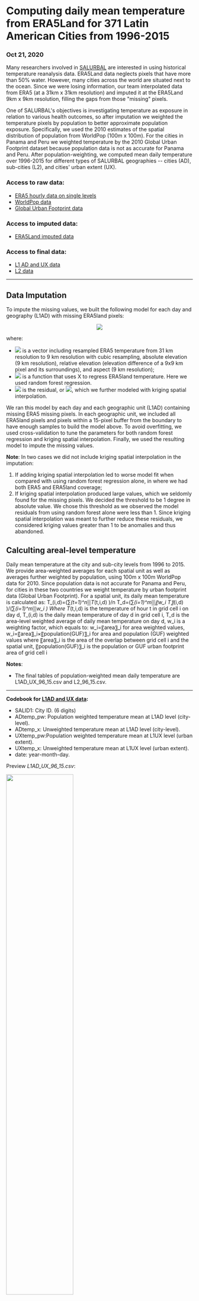 
# Computing daily mean temperature from ERA5Land for 371 Latin American Cities from 1996-2015
### Oct 21, 2020

Many researchers involved in [SALURBAL](https://drexel.edu/lac/salurbal/overview/) are interested in using historical temperature reanalysis data. ERA5Land data neglects pixels that have more than 50% water. However, many cities across the world are situated next to the ocean. Since we were losing information, our team interpolated data from ERA5 (at a 31km x 31km resolution) and imputed it at the ERA5Land 9km x 9km resolution, filling the gaps from those "missing" pixels.

One of SALURBAL's objectives is investigating temperature as exposure in relation to various health outcomes, so after imputation we weighted the temperature pixels by population to better approximate population exposure. Specifically, we used the 2010 estimates of the spatial distribution of population from WorldPop (100m x 100m). For the cities in Panama and Peru we weighted temperature by the 2010 Global Urban Footprint dataset because population data is not as accurate for Panama and Peru. After population-weighting, we computed mean daily temperature over 1996-2015 for different types of SALURBAL geographies -- cities (AD), sub-cities (L2), and cities' urban extent (UX). 

### Access to raw data:
- [ERA5 hourly data on single levels](https://cds.climate.copernicus.eu/cdsapp#!/dataset/reanalysis-era5-single-levels?tab=overview)
- [WorldPop data](https://www.worldpop.org/project/categories?id=3)
- [Global Urban Footprint data](https://drive.google.com/drive/folders/1_NM6c_SDAqb0LAOXt8LpbTT7eIL3HgAY)

### Access to imputed data:
- [ERA5Land imputed data](https://drive.google.com/drive/folders/1Eps9MGcVt_7Yn32Yboub3FVZZnQVrD14?usp=sharing)

### Access to final data:
- [L1 AD and UX data](https://drive.google.com/file/d/1Is1w0Oq5boAW6SlGlMWNP3C1IeiRey8R/view?usp=sharing)
- [L2 data](https://drive.google.com/file/d/1oa72qk_2zzbePTr9kCKzKs4DxhZl7I5Z/view?usp=sharing)

---

## Data Imputation


To impute the missing values, we built the following model for each day and geography (L1AD) with missing ERA5land pixels: 
<p align="center">
<img src="https://render.githubusercontent.com/render/math?math=ERA5land=f(X)%2B\epsilon">
</p>

where:
- <img src="https://render.githubusercontent.com/render/math?math=$X$"> is a vector including resampled ERA5 temperature from 31 km resolution to 9 km resolution with cubic resampling, absolute elevation (9 km resolution), relative elevation (elevation difference of a 9x9 km pixel and its surroundings), and aspect (9 km resolution);  
- <img src="https://render.githubusercontent.com/render/math?math=f(X)"> is a function that uses X to regress ERA5land temperature. Here we used random forest regression.  
- <img src="https://render.githubusercontent.com/render/math?math=\epsilon"> is the residual, or <img src="https://render.githubusercontent.com/render/math?math=ERA5land-f(X)">, which we further modeled with kriging spatial interpolation.  

We ran this model by each day and each geographic unit (L1AD) containing missing ERA5 missing pixels. In each geographic unit, we included all ERA5land pixels and pixels within a 15-pixel buffer from the boundary to have enough samples to build the model above. To avoid overfitting, we used cross-validation to tune the parameters for both random forest regression and kriging spatial interpolation. Finally, we used the resulting model to impute the missing values.  

**Note**: In two cases we did not include kriging spatial interpolation in the imputation:
1. If adding kriging spatial interpolation led to worse model fit when compared with using random forest regression alone, in where we had both ERA5 and ERA5land coverage;
2. If kriging spatial interpolation produced large values, which we seldomly found for the missing pixels. We decided the threshold to be 1 degree in absolute value. We chose this threshold as we observed the model residuals from using random forest alone were less than 1. Since kriging spatial interpolation was meant to further reduce these residuals, we considered kriging values greater than 1 to be anomalies and thus abandoned. 

## Calculting areal-level temperature 
Daily mean temperature at the city and sub-city levels from 1996 to 2015. We provide area-weighted averages for each spatial unit as well as averages further weighted by population, using 100m x 100m WorldPop data for 2010. Since population data is not accurate for Panama and Peru, for cities in these two countries we weight temperature by urban footprint data (Global Urban Footprint). 
For a spatial unit, its daily mean temperature is calculated as:
T_(i,d)=(∑_(t=1)^n▒T_(t,i,d) )/n
T_d=(∑_(i=1)^m▒〖w_i T〗_(i,d) )/(∑_(i=1)^m▒w_i )
Where T_(t,i,d) is the temperature of hour t in grid cell i on day d, T_(i,d) is the daily mean temperature of day d in grid cell i, T_d is the area-level weighted average of daily mean temperature on day d, w_i is a weighting factor, which equals to:
w_i=〖area〗_i                                                   for area weighted values,
w_i=〖area〗_i×〖population(GUF)〗_i          for area and population (GUF) weighted values
where 〖area〗_i is the area of the overlap between grid cell i and the spatial unit, 〖population(GUF)〗_i is the population or GUF urban footprint area of grid cell i



**Notes**:  
- The final tables of population-weighted mean daily temperature are L1AD_UX_96_15.csv and L2_96_15.csv. 
---

**Codebook for [L1AD and UX data](https://drive.google.com/file/d/1Is1w0Oq5boAW6SlGlMWNP3C1IeiRey8R/view?usp=sharing):**  
- SALID1: City ID. (6 digits)
- ADtemp_pw: Population weighted temperature mean at L1AD level (city-level). 
- ADtemp_x: Unweighted temperature mean at L1AD level (city-level). 
- UXtemp_pw:Population weighted temperature mean at L1UX level (urban extent). 
- UXtemp_x:  Unweighted temperature mean at L1UX level (urban extent). 
- date: year-month-day.

Preview *L1AD_UX_96_15.csv*:  

<img src="scripts/L1_preview.png" align="center" width="60%">

**Codebook for [L2 data](https://drive.google.com/file/d/1oa72qk_2zzbePTr9kCKzKs4DxhZl7I5Z/view?usp=sharing):**  
- SALID2: Sub-city ID (8 digits). 
- L2temp_pw: Population weighted temperature mean at L2 level (sub-city). 
- L2temp_x: Unweighted temperature mean at L2 level (sub-city). 
- date: year-month-day. 

Preview *L2_96_15.csv*:  

<img src="scripts/L2_preview.png" align="center" width="40%">

**Contact:** 
- Yang Ju (yangju90@berkeley.edu)
- Irene Farah (irenef@berkeley.edu)
- Maryia Bakhtsiyarava (mariab@berkeley.edu)

